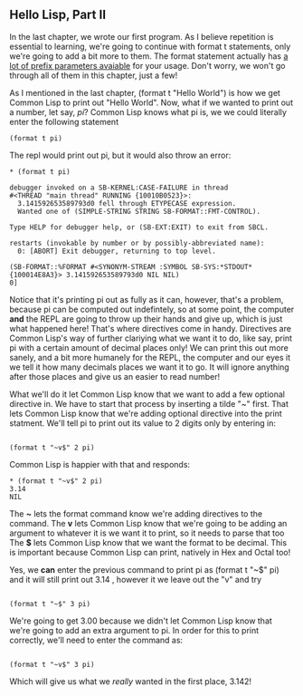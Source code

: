 ## Hello Lisp, Part II

In the last chapter, we wrote our first program. As I believe repetition is essential to learning, we're going to continue with format t statements, only
we're going to add a bit more to them. The format statement actually has [a lot of prefix parameters avaiable](https://www.hexstreamsoft.com/articles/common-lisp-format-reference/clhs-summary/#subsections-summary-table) for your usage. Don't worry, we won't go through all of them in this chapter, just a few!  

As I mentioned in the last chapter, (format t "Hello World") is how we get Common Lisp to print out "Hello World". Now, what if we wanted to print out a number, let say, 
*pi*?  Common Lisp knows what pi is, we we could literally enter the following statement

```
(format t pi)

```
The  repl would print out pi, but it would also throw an error:

```
* (format t pi)

debugger invoked on a SB-KERNEL:CASE-FAILURE in thread
#<THREAD "main thread" RUNNING {10010B0523}>:
  3.141592653589793d0 fell through ETYPECASE expression.
  Wanted one of (SIMPLE-STRING STRING SB-FORMAT::FMT-CONTROL).

Type HELP for debugger help, or (SB-EXT:EXIT) to exit from SBCL.

restarts (invokable by number or by possibly-abbreviated name):
  0: [ABORT] Exit debugger, returning to top level.

(SB-FORMAT::%FORMAT #<SYNONYM-STREAM :SYMBOL SB-SYS:*STDOUT* {100014E8A3}> 3.141592653589793d0 NIL NIL)
0]

```

Notice that it's printing pi out as fully as it can, however, that's a problem, because pi can be computed out indefintely, so at some point, the computer **and** the 
REPL are going to throw up their hands and give up, which is just what happened here!  That's where directives come in handy. Directives are Common Lisp's way of further
clariying what we want it to do, like say, print pi with a certain amount of decimal places only! We can print this out more sanely, and a bit more humanely for the REPL, 
the computer and our eyes it we tell it how many decimals places we want it to go. It will ignore anything after those places and give us an easier to read number!

What we'll do it let Common Lisp know that we want to add a few optional directive in. We have to start that process by inserting a tilde "~" first. That
lets Common Lisp know that we're adding optional directive into the print statment.  We'll tell pi to print out its value to 2 digits only by entering in:

```

(format t "~v$" 2 pi)

```

Common Lisp is happier with that and responds:

```
* (format t "~v$" 2 pi)
3.14
NIL

```

The **~** lets the format command know we're adding directives to the command.
The **v** lets Common Lisp know that we're going to be adding an argument to whatever it is we want it to print, so it needs to parse that too
The **$** lets Common Lisp know that we want the format to be decimal. This is important because Common Lisp can print, natively in Hex and Octal too!

Yes, we **can** enter the previous command to print pi as (format t "~$" pi) and it will still print out 3.14 , however it we leave out the "v" and try

``` 

(format t "~$" 3 pi)

```

We're going to get 3.00 because we didn't let Common Lisp know that we're going to add an extra argument to pi. In order for this to print
correctly, we'll need to enter the command as:

```

(format t "~v$" 3 pi)

```

Which will give us what we *really* wanted in the first place, 3.142!
